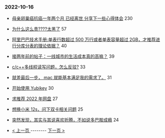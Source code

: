 ### 2022-10-16 
- [母亲卵巢癌抗癌一年两个月 已经离世 分享下一些心得体会](https://www.v2ex.com/t/887191) 230
- [为什么这么贵????太黑了](https://www.v2ex.com/t/887277) 57
- [阿里巴巴技术手册:单表行数超过 500 万行或者单表容量超过 2GB，才推荐进行分库分表的理论依据？](https://www.v2ex.com/t/887224) 40
- [接两年前的帖子：一线城市的生活成本真的高嘛？](https://www.v2ex.com/t/887248) 39
- [c/c++多线程读写问题，怎么反驳?](https://www.v2ex.com/t/887229) 33
- [就差最后一步， mac 就能基本满足我的需求了。](https://www.v2ex.com/t/887305) 31
- [开始使用 Yubikey](https://www.v2ex.com/t/887251) 30
- [求推荐 2022 年网盘](https://www.v2ex.com/t/887297) 27
- [想换小米 12s，问下双卡相关问题](https://www.v2ex.com/t/887262) 25
- [突然发现，其实与其说喜欢折腾，不如说多巴胺成瘾](https://www.v2ex.com/t/887301) 24 

- [ < 上一页 ](https://github.com/able8/v2ex-hot-record/blob/master/2022-10-15.md) -------- [ 下一页 > ](https://github.com/able8/v2ex-hot-record/blob/master/2022-10-17.md)